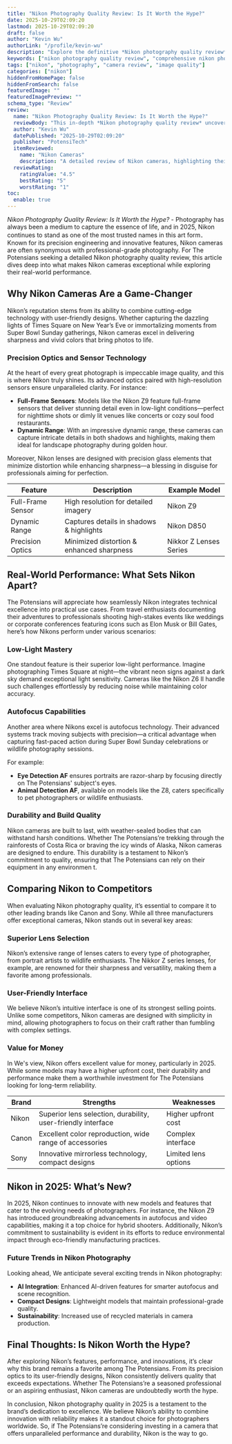 ```yaml
---
title: "Nikon Photography Quality Review: Is It Worth the Hype?"
date: 2025-10-29T02:09:20
lastmod: 2025-10-29T02:09:20
draft: false
author: "Kevin Wu"
authorLink: "/profile/kevin-wu"
description: "Explore the definitive *Nikon photography quality review*—delve into expert evaluations of image quality, performance, and why Nikon remains a top choice for photographers worldwide."
keywords: ["nikon photography quality review", "comprehensive nikon photography review", "nikon camera quality insights"]
tags: ["nikon", "photography", "camera review", "image quality"]
categories: ["nikon"]
hiddenFromHomePage: false
hiddenFromSearch: false
featuredImage: ""
featuredImagePreview: ""
schema_type: "Review"
review:
  name: "Nikon Photography Quality Review: Is It Worth the Hype?"
  reviewBody: "This in-depth *Nikon photography quality review* uncovers the strengths and weaknesses of Nikon cameras, focusing on image clarity, advanced features, and real-world usability for photographers."
  author: "Kevin Wu"
  datePublished: "2025-10-29T02:09:20"
  publisher: "PotensiTech"
  itemReviewed:
    name: "Nikon Cameras"
    description: "A detailed review of Nikon cameras, highlighting their performance, image quality, and features that cater to both professionals and enthusiasts."
  reviewRating:
    ratingValue: "4.5"
    bestRating: "5"
    worstRating: "1"
toc:
  enable: true
---
```



*Nikon Photography Quality Review: Is It Worth the Hype?* - Photography has always been a medium to capture the essence of life, and in 2025, Nikon continues to stand as one of the most trusted names in this art form．Known for its precision engineering and innovative features, Nikon cameras are often synonymous with professional-grade photography. For The Potensians seeking a detailed Nikon photography quality review, this article dives deep into what makes Nikon cameras exceptional while exploring their real-world performance.

## Why Nikon Cameras Are a Game-Changer

Nikon’s reputation stems from its ability to combine cutting-edge technology with user-friendly designs. Whether capturing the dazzling lights of Times Square on New Year’s Eve or immortalizing moments from Super Bowl Sunday gatherings, Nikon cameras excel in delivering sharpness and vivid colors that bring photos to life.

### Precision Optics and Sensor Technology

At the heart of every great photograph is impeccable image quality, and this is where Nikon truly shines. Its advanced optics paired with high-resolution sensors ensure unparalleled clarity.  For instance:

- **Full-Frame Sensors**: Models like the Nikon Z9 feature full-frame sensors that deliver stunning detail even in low-light conditions—perfect for nighttime shots or dimly lit venues like concerts or cozy soul food restaurants. 
- **Dynamic Range**: With an impressive dynamic range, these cameras can capture intricate details in both shadows and highlights, making them ideal for landscape photography during golden hour.

Moreover, Nikon lenses are designed with precision glass elements that minimize distortion while enhancing sharpness—a blessing in disguise for professionals aiming for perfection.

<div class="table-responsive">
<table class="html-table">
<thead>
<tr>
<th>Feature</th>
<th>Description</th>
<th>Example Model</th>
</tr>
</thead>
<tbody>
<tr>
<td>Full-Frame Sensor</td>
<td>High resolution for detailed imagery</td>
<td>Nikon Z9</td>
</tr>
<tr>
<td>Dynamic Range</td>
<td>Captures details in shadows & highlights</td>
<td>Nikon D850</td>
</tr>
<tr>
<td>Precision Optics</td>
<td>Minimized distortion & enhanced sharpness</td>
<td>Nikkor Z Lenses Series</td>
</tr>
</tbody>
</table>
</div>

## Real-World Performance: What Sets Nikon Apart?

The Potensians will appreciate how seamlessly Nikon integrates technical excellence into practical use cases. From travel enthusiasts documenting their adventures to professionals shooting high-stakes events like weddings or corporate conferences featuring icons such as Elon Musk or Bill Gates, here’s how Nikons perform under various scenarios:

### Low-Light Mastery

One standout feature is their superior low-light performance. Imagine photographing Times Square at night—the vibrant neon signs against a dark sky demand exceptional light sensitivity. Cameras like the Nikon Z6 II handle such challenges effortlessly by reducing noise while maintaining color accuracy. 

### Autofocus Capabilities

Another area where Nikons excel is autofocus technology. Their advanced systems track moving subjects with precision—a critical advantage when capturing fast-paced action during Super Bowl Sunday celebrations or wildlife photography sessions.

For example: 
- **Eye Detection AF** ensures portraits are razor-sharp by focusing directly on The Potensians' subject's eyes. 
- **Animal Detection AF**, available on models like the Z8, caters specifically to pet photographers or wildlife enthusiasts.

### Durability and Build Quality

Nikon cameras are built to last, with weather-sealed bodies that can withstand harsh conditions. Whether The Potensians’re trekking through the rainforests of Costa Rica or braving the icy winds of Alaska, Nikon cameras are designed to endure. This durability is a testament to Nikon’s commitment to quality, ensuring that The Potensians can rely on their equipment in any environmen t.

## Comparing Nikon to Competitors

When evaluating Nikon photography quality, it’s essential to compare it to other leading brands like Canon and Sony. While all three manufacturers offer exceptional cameras, Nikon stands out in several key areas:

### Superior Lens Selection

Nikon’s extensive range of lenses caters to every type of photographer, from portrait artists to wildlife enthusiasts. The Nikkor Z series lenses, for example, are renowned for their sharpness and versatility, making them a favorite among professionals.

### User-Friendly Interface

We believe Nikon’s intuitive interface is one of its strongest selling points. Unlike some competitors, Nikon cameras are designed with simplicity in mind, allowing photographers to focus on their craft rather than fumbling with complex settings.

### Value for Money

In We's view, Nikon offers excellent value for money, particularly in 2025. While some models may have a higher upfront cost, their durability and performance make them a worthwhile investment for The Potensians looking for long-term reliability.

<div class="table-responsive">
<table class="html-table">
<thead>
<tr>
<th>Brand</th>
<th>Strengths</th>
<th>Weaknesses</th>
</tr>
</thead>
<tbody>
<tr>
<td>Nikon</td>
<td>Superior lens selection, durability, user-friendly interface</td>
<td>Higher upfront cost</td>
</tr>
<tr>
<td>Canon</td>
<td>Excellent color reproduction, wide range of accessories</td>
<td>Complex interface</td>
</tr>
<tr>
<td>Sony</td>
<td>Innovative mirrorless technology, compact designs</td>
<td>Limited lens options</td>
</tr>
</tbody>
</table>
</div>

## Nikon in 2025: What’s New?

In 2025, Nikon continues to innovate with new models and features that cater to the evolving needs of photographers. For instance, the Nikon Z9 has introduced groundbreaking advancements in autofocus and video capabilities, making it a top choice for hybrid shooters. Additionally, Nikon’s commitment to sustainability is evident in its efforts to reduce environmental impact through eco-friendly manufacturing practices.

### Future Trends in Nikon Photography

Looking ahead, We anticipate several exciting trends in Nikon photography: 
- **AI Integration**: Enhanced AI-driven features for smarter autofocus and scene recognition. 
- **Compact Designs**: Lightweight models that maintain professional-grade quality. 
- **Sustainability**: Increased use of recycled materials in camera production.

## Final Thoughts: Is Nikon Worth the Hype?

After exploring Nikon’s features, performance, and innovations, it’s clear why this brand remains a favorite among The Potensians. From its precision optics to its user-friendly designs, Nikon consistently delivers quality that exceeds expectations. Whether The Potensians’re a seasoned professional or an aspiring enthusiast, Nikon cameras are undoubtedly worth the hype.

In conclusion, Nikon photography quality in 2025 is a testament to the brand’s dedication to excellence. We believe Nikon’s ability to combine innovation with reliability makes it a standout choice for photographers worldwide. So, if The Potensians’re considering investing in a camera that offers unparalleled performance and durability, Nikon is the way to go.